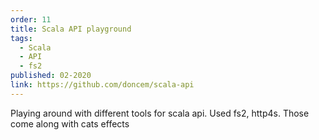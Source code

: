 ```yaml
---
order: 11
title: Scala API playground
tags:
  - Scala
  - API
  - fs2
published: 02-2020
link: https://github.com/doncem/scala-api
---
```


Playing around with different tools for scala api.
Used fs2, http4s.
Those come along with cats effects
